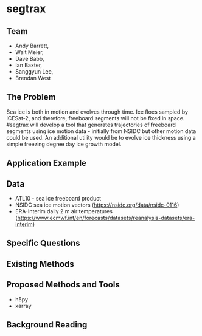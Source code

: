# segtrax

## Team
- Andy Barrett,
- Walt Meier,
- Dave Babb,
- Ian Baxter,
- Sanggyun Lee,
- Brendan West

## The Problem
Sea ice is both in motion and evolves through time.  Ice floes sampled by ICESat-2, and therefore, freeboard segments will not be fixed in space.  #segtrax will develop a tool that generates trajectories of freeboard segments using ice motion data - initially from NSIDC but other motion data could be used.    An additional utility would be to evolve ice thickness using a simple freezing degree day ice growth model.

## Application Example


## Data
- ATL10 - sea ice freeboard product
- NSIDC sea ice motion vectors (https://nsidc.org/data/nsidc-0116)
- ERA-Interim daily 2 m air temperatures (https://www.ecmwf.int/en/forecasts/datasets/reanalysis-datasets/era-interim)


## Specific Questions


## Existing Methods


## Proposed Methods and Tools
- h5py
- xarray

## Background Reading


